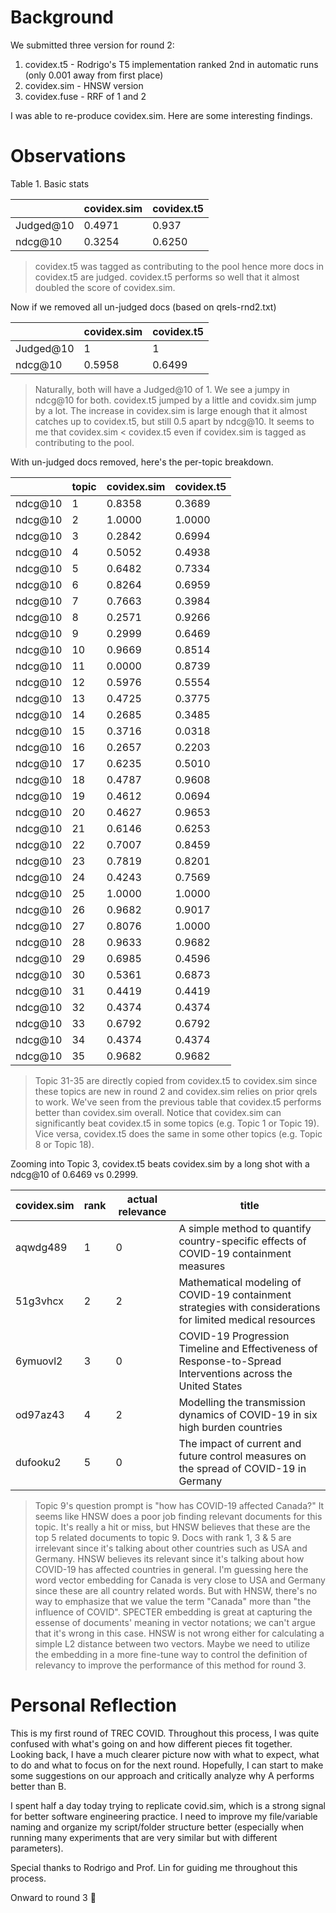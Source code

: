 # Background

We submitted three version for round 2:
1. covidex.t5 - Rodrigo's T5 implementation ranked 2nd in automatic runs (only 0.001 away from first place)
2. covidex.sim - HNSW version
3. covidex.fuse - RRF of 1 and 2

I was able to re-produce covidex.sim. Here are some interesting findings.

# Observations

Table 1. Basic stats
           
|           | covidex.sim | covidex.t5 |
|-----------|-------------|------------|
| Judged@10 | 0.4971      | 0.937      |
| ndcg@10   | 0.3254      | 0.6250     |

> covidex.t5 was tagged as contributing to the pool hence more docs in covidex.t5 are judged. covidex.t5 performs so well that it almost doubled the score of covidex.sim.

Now if we removed all un-judged docs (based on qrels-rnd2.txt)

|           | covidex.sim | covidex.t5 |
|-----------|-------------|------------|
| Judged@10 | 1           | 1          |
| ndcg@10   | 0.5958      | 0.6499     |

> Naturally, both will have a Judged@10 of 1. We see a jumpy in ndcg@10 for both. covidex.t5 jumped by a little and covidx.sim jump by a lot. The increase in covidex.sim is large enough that it almost catches up to covidex.t5, but still 0.5 apart by ndcg@10. It seems to me that covidex.sim < covidex.t5 even if covidex.sim is tagged as contributing to the pool.

With un-judged docs removed, here's the per-topic breakdown.

|             |       topic | covidex.sim | covidex.t5 |
|-------------|-------------|-------------|------------|
|     ndcg@10 |         1   |     0.8358  |     0.3689 |
|     ndcg@10 |         2   |     1.0000  |     1.0000 |
|     ndcg@10 |         3   |     0.2842  |     0.6994 |
|     ndcg@10 |         4   |     0.5052  |     0.4938 |
|     ndcg@10 |         5   |     0.6482  |     0.7334 |
|     ndcg@10 |         6   |     0.8264  |     0.6959 |
|     ndcg@10 |         7   |     0.7663  |     0.3984 |
|     ndcg@10 |         8   |     0.2571  |     0.9266 |
|     ndcg@10 |         9   |     0.2999  |     0.6469 |
|     ndcg@10 |         10  |     0.9669  |     0.8514 |
|     ndcg@10 |         11  |     0.0000  |     0.8739 |
|     ndcg@10 |         12  |     0.5976  |     0.5554 |
|     ndcg@10 |         13  |     0.4725  |     0.3775 |
|     ndcg@10 |         14  |     0.2685  |     0.3485 |
|     ndcg@10 |         15  |     0.3716  |     0.0318 |
|     ndcg@10 |         16  |     0.2657  |     0.2203 |
|     ndcg@10 |         17  |     0.6235  |     0.5010 |
|     ndcg@10 |         18  |     0.4787  |     0.9608 |
|     ndcg@10 |         19  |     0.4612  |     0.0694 |
|     ndcg@10 |         20  |     0.4627  |     0.9653 |
|     ndcg@10 |         21  |     0.6146  |     0.6253 |
|     ndcg@10 |         22  |     0.7007  |     0.8459 |
|     ndcg@10 |         23  |     0.7819  |     0.8201 |
|     ndcg@10 |         24  |     0.4243  |     0.7569 |
|     ndcg@10 |         25  |     1.0000  |     1.0000 |
|     ndcg@10 |         26  |     0.9682  |     0.9017 |
|     ndcg@10 |         27  |     0.8076  |     1.0000 |
|     ndcg@10 |         28  |     0.9633  |     0.9682 |
|     ndcg@10 |         29  |     0.6985  |     0.4596 |
|     ndcg@10 |         30  |     0.5361  |     0.6873 |
|     ndcg@10 |         31  |     0.4419  |     0.4419 |
|     ndcg@10 |         32  |     0.4374  |     0.4374 |
|     ndcg@10 |         33  |     0.6792  |     0.6792 |
|     ndcg@10 |         34  |     0.4374  |     0.4374 |
|     ndcg@10 |         35  |     0.9682  |     0.9682 |

> Topic 31-35 are directly copied from covidex.t5 to covidex.sim since these topics are new in round 2 and covidex.sim relies on prior qrels to work. We've seen from the previous table that covidex.t5 performs better than covidex.sim overall. Notice that covidex.sim can significantly beat covidex.t5 in some topics (e.g. Topic 1 or Topic 19). Vice versa, covidex.t5 does the same in some other topics (e.g. Topic 8 or Topic 18).

Zooming into Topic 3, covidex.t5 beats covidex.sim by a long shot with a ndcg@10 of 0.6469 vs 0.2999.

| covidex.sim | rank | actual relevance | title |
|-------------|------|------------------|-------|
| aqwdg489    |    1 |                0 | A simple method to quantify country-specific effects of COVID-19 containment measures |
| 51g3vhcx    |    2 |                2 | Mathematical modeling of COVID-19 containment strategies with considerations for limited medical resources |
| 6ymuovl2    |    3 |                0 | COVID-19 Progression Timeline and Effectiveness of Response-to-Spread Interventions across the United States |
| od97az43    |    4 |                2 | Modelling the transmission dynamics of COVID-19 in six high burden countries |
| dufooku2    |    5 |                0 | The impact of current and future control measures on the spread of COVID-19 in Germany |

> Topic 9's question prompt is "how has COVID-19 affected Canada?" It seems like HNSW does a poor job finding relevant documents for this topic. It's really a hit or miss, but HNSW believes that these are the top 5 related documents to topic 9. Docs with rank 1, 3 & 5 are irrelevant since it's talking about other countries such as USA and Germany. HNSW believes its relevant since it's talking about how COVID-19 has affected countries in general. I'm guessing here the word vector embedding for Canada is very close to USA and Germany since these are all country related words. But with HNSW, there's no way to emphasize that we value the term "Canada" more than "the influence of COVID". SPECTER embedding is great at capturing the essense of documents' meaning in vector notations; we can't argue that it's wrong in this case. HNSW is not wrong either for calculating a simple L2 distance between two vectors. Maybe we need to utilize the embedding in a more fine-tune way to control the definition of relevancy to improve the performance of this method for round 3.


# Personal Reflection

This is my first round of TREC COVID. Throughout this process, I was quite confused with what's going on and how different pieces fit together. Looking back, I have a much clearer picture now with what to expect, what to do and what to focus on for the next round. Hopefully, I can start to make some suggestions on our approach and critically analyze why A performs better than B. 

I spent half a day today trying to replicate covid.sim, which is a strong signal for better software engineering practice. I need to improve my file/variable naming and organize my script/folder structure better (especially when running many experiments that are very similar but with different parameters). 

Special thanks to Rodrigo and Prof. Lin for guiding me throughout this process.

Onward to round 3 🚀
